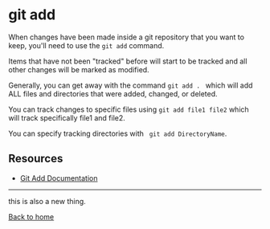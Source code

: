 # git add

When changes have been made inside a git repository that you want to keep, you'll need to use the `git add` command.

Items that have not been "tracked" before will start to be tracked and all other changes will be marked as modified.

Generally, you can get away with the command `git add . ` which will add ALL files and directories that were added, changed, or deleted. 

You can track changes to specific files using `git add file1 file2` which will track specifically file1 and file2. 

You can specify tracking directories with ` git add DirectoryName`.

## Resources 

- [Git Add Documentation](https://git-scm.com/docs/git-add)

---
this is also a new thing.

[Back to home](../README.md)